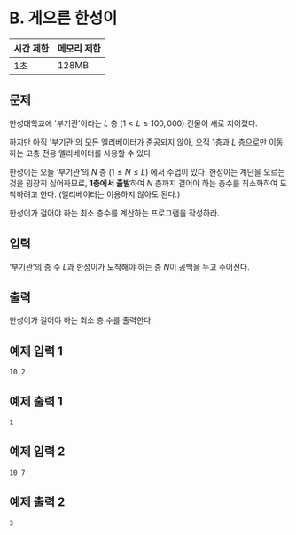 # B. 게으른 한성이

| 시간 제한 | 메모리 제한 |
| --- | --- |
| 1초 | 128MB |

## 문제

한성대학교에 '부기관'이라는 $L$ 층 $(1 < L \leq 100,000)$ 건물이 새로 지어졌다.

하지만 아직 '부기관'의 모든 엘리베이터가 준공되지 않아, 오직 $1$층과 $L$ 층으로만 이동하는 고층 전용 엘리베이터를 사용할 수 있다.

한성이는 오늘 ‘부기관’의 $N$ 층 $(1 \leq N \leq L)$ 에서 수업이 있다. 한성이는 계단을 오르는 것을 굉장히 싫어하므로, **1층에서 출발**하여 $N$ 층까지 걸어야 하는 층수를 최소화하여 도착하려고 한다. (엘리베이터는 이용하지 않아도 된다.)

한성이가 걸어야 하는 최소 층수를 계산하는 프로그램을 작성하라.

## 입력

‘부기관’의 층 수 $L$과 한성이가 도착해야 하는 층 $N$이 공백을 두고 주어진다. 

## 출력

한성이가 걸어야 하는 최소 층 수를 출력한다.

## 예제 입력 1

```
10 2
```

## 예제 출력 1

```
1
```
## 예제 입력 2

```
10 7
```

## 예제 출력 2

```
3
```